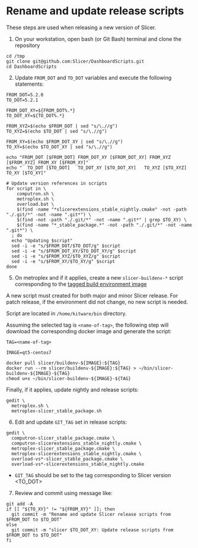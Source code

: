 
Rename and update release scripts
=================================

These steps are used when releasing a new version of Slicer.

1. On your workstation, open bash (or Git Bash) terminal and clone the repository

```
cd /tmp
git clone git@github.com:Slicer/DashboardScripts.git
cd DashboardScripts
```

2. Update `FROM_DOT` and `TO_DOT` variables and execute the following statements:

```
FROM_DOT=5.2.0
TO_DOT=5.2.1

FROM_DOT_XY=${FROM_DOT%.*}
TO_DOT_XY=${TO_DOT%.*}

FROM_XYZ=$(echo $FROM_DOT | sed "s/\.//g")
TO_XYZ=$(echo $TO_DOT | sed "s/\.//g")

FROM_XY=$(echo $FROM_DOT_XY | sed "s/\.//g")
TO_XY=$(echo $TO_DOT_XY | sed "s/\.//g")

echo "FROM_DOT [$FROM_DOT] FROM_DOT_XY [$FROM_DOT_XY] FROM_XYZ [$FROM_XYZ] FROM_XY [$FROM_XY]"
echo "  TO_DOT [$TO_DOT]   TO_DOT_XY [$TO_DOT_XY]   TO_XYZ [$TO_XYZ]   TO_XY [$TO_XY]"

# Update version references in scripts
for script in \
    computron.sh \
    metroplex.sh \
    overload.bat \
    $(find -name "*slicerextensions_stable_nightly.cmake" -not -path "./.git/*" -not -name ".git*") \
    $(find -not -path "./.git/*" -not -name ".git*" | grep $TO_XY) \
    $(find -name "*_stable_package.*" -not -path "./.git/*" -not -name ".git*") \
  ; do
  echo "Updating $script"
  sed -i -e "s/$FROM_DOT/$TO_DOT/g" $script
  sed -i -e "s/$FROM_DOT_XY/$TO_DOT_XY/g" $script
  sed -i -e "s/$FROM_XYZ/$TO_XYZ/g" $script
  sed -i -e "s/$FROM_XY/$TO_XY/g" $script
done
```

5. On metroplex and if it applies, create a new `slicer-buildenv-*` script corresponding to the [tagged build environment image](https://github.com/Slicer/SlicerBuildEnvironment/blob/main/README.rst#maintainers)

A new script must created for both major and minor Slicer release.
For patch release, if the environment did not change, no new script is needed.

Script are located in `/home/kitware/bin` directory.

Assuming the selected tag is `<name-of-tag>`, the following step will download the
corresponding docker image and generate the script:

```
TAG=<name-of-tag>

IMAGE=qt5-centos7

docker pull slicer/buildenv-${IMAGE}:${TAG}
docker run --rm slicer/buildenv-${IMAGE}:${TAG} > ~/bin/slicer-buildenv-${IMAGE}-${TAG}
chmod u+x ~/bin/slicer-buildenv-${IMAGE}-${TAG}
```

Finally, if it applies, update nightly and release scripts:

```
gedit \
  metroplex.sh \
  metroplex-slicer_stable_package.sh
```

6. Edit and update `GIT_TAG` set in release scripts:

```
gedit \
  computron-slicer_stable_package.cmake \
  computron-slicerextensions_stable_nightly.cmake \
  metroplex-slicer_stable_package.cmake \
  metroplex-slicerextensions_stable_nightly.cmake \
  overload-vs*-slicer_stable_package.cmake \
  overload-vs*-slicerextensions_stable_nightly.cmake
```

* `GIT_TAG` should be set to the tag corresponding to Slicer version <TO_DOT>

7. Review and commit using message like:

```
git add -A
if [[ "${TO_XY}" != "${FROM_XY}" ]]; then
  git commit -m "Rename and update Slicer release scripts from $FROM_DOT to $TO_DOT"
else
  git commit -m "slicer $TO_DOT_XY: Update release scripts from $FROM_DOT to $TO_DOT"
fi
```

